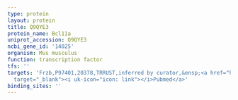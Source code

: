 ```yaml
---
type: protein
layout: protein
title: Q9QYE3
protein_name: Bcl11a
uniprot_accession: Q9QYE3
ncbi_gene_id: '14025'
organism: Mus musculus
function: transcription factor
tfs: ''
targets: 'Frzb,P97401,20378,TRRUST,inferred by curator,&ensp;<a href="https://www.ncbi.nlm.nih.gov/pubmed/?term=22491945%5Buid%5D"
  target="_blank"><i uk-icon="icon: link"></i>Pubmed</a>'
binding_sites: ''
---
```

